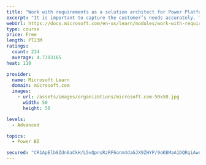 ```yaml
---
title: "Work with requirements as a solution architect for Power Platform and Dynamics 365"
excerpt: "It is important to capture the customer’s needs accurately. This module explains how to capture requirements and identify functional and non-functional items."
webUrl: https://docs.microsoft.com/en-us/learn/modules/work-with-requirements/
type: course
price: Free
length: PT23M
ratings:
  count: 234
  average: 4.7393165
heat: 110

provider:
  name: Microsoft Learn
  domain: microsoft.com
  images:
    - url: /assets/images/organizations/microsoft.com-50x50.jpg
      width: 50
      height: 50

levels:
  - Advanced

topics:
  - Power BI

secured: "CR1ApElb8Zdn6aCkH/L5xQpnsRzRF6onm4daGJX9ZHYP/9oKBMaA1DQRqiAwoUmf52TdGWDWzgvQPXYSfF34djl82Xe5cE5DjHmFE3OKn5oR5DHOCvJcB+wiOHYdEKyuaVfhlFXCedNGYXymGzebLw/8pl/Z0zDwR+jOkmWugrky8cg/+NKd7JPq3v/QUIMdWXGg/yMCy0O/vIiy4IS2eGCNK0e9Xbu4qjZqSzAM7hhg4F03Yl0ChiSpLp3bTa0/fVazODla0DD54G3w6haimJRr3HLYc4jYW+rxkKWrXkB/Yb/mPLC1PyHmsis+cE2bZRFxUmKCTGLo/1KnoYWkvOFkWy7KAkhHHd47uSAMU3hPy/BxR0/H1ixpsVRtKGbhaei/KAetdQt2CBc/T0B0HA==;guGfUDRkzCZB4O1MnomtqQ=="
---
```


